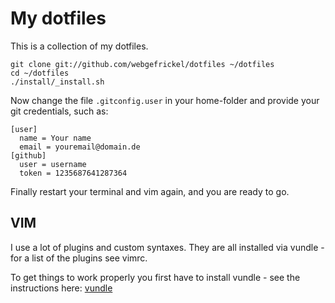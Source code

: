 # My dotfiles

This is a collection of my dotfiles.

```
git clone git://github.com/webgefrickel/dotfiles ~/dotfiles
cd ~/dotfiles
./install/_install.sh
```

Now change the file `.gitconfig.user` in your home-folder and 
provide your git credentials, such as:

```
[user]
  name = Your name
  email = youremail@domain.de
[github]
  user = username
  token = 1235687641287364
```

Finally restart your terminal and vim again, and you are ready to go.

## VIM

I use a lot of plugins and custom syntaxes. They are all
installed via vundle - for a list of the plugins see vimrc.

To get things to work properly you first have to install
vundle - see the instructions here: [vundle](https://github.com/gmarik/vundle)
